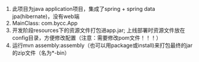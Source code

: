 1. 此项目为java application项目，集成了spring + spring data jpa(hibernate)，没有web端
2. MainClass: com.bycc.App
3. 开发阶段resources下的资源文件打包进app.jar;
   上线部署时资源文件放在config目录，方便修改配置（注意：需要修改pom文件！！！）
4. 运行mvn assembly:assembly（也可以用package或install)来打包最终的jar的zip文件（名为*-bin）
